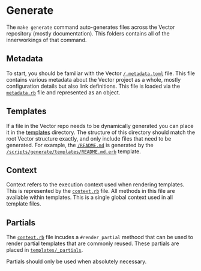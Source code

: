 # Generate

The `make generate` command auto-generates files across the Vector repository
(mostly documentation). This folders contains all of the innerworkings of
that command.

## Metadata

To start, you should be familiar with the Vector
[`/.metadata.toml`](/.metadata.toml) file. This file contains various metadata
about the Vector project as a whole, mostly configuration details but also
link definitions. This file is loaded via the [`metadata.rb`](metadata.rb)
file and represented as an object.

## Templates

If a file in the Vector repo needs to be dynamically generated you can place
it in the [templates](templates) directory. The structure of this directory
should match the root Vector structure exactly, and only include files that
need to be generated. For example, the [`/README.md`](/README.md) is generated
by the [`/scripts/generate/templates/README.md.erb`](/scripts/generate/templates/README.md.erb)
template.

## Context

Context refers to the execution context used when rendering templates. This
is represented by the [`context.rb`](context.rb) file. All methods in this
file are available within templates. This is a single global context used in
all template files.

## Partials

The [`context.rb`](context.rb) file incudes a `#render_partial` methood that
can be used to render partial templates that are commonly reused. These partials
are placed in [`templates/_partials`](templates/partials).

Partials should only be used when absolutely necessary.
